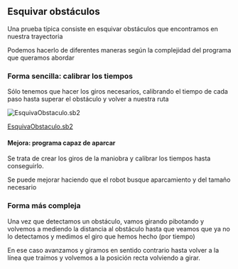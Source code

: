 ## Esquivar obstáculos

Una prueba típica consiste en esquivar obstáculos que encontramos en nuestra trayectoria

Podemos hacerlo de diferentes maneras según la complejidad del programa que queramos abordar

### Forma sencilla: calibrar los tiempos

Sólo tenemos que hacer los giros necesarios, calibrando el tiempo de cada paso hasta superar el obstáculo y volver a nuestra ruta

![EsquivaObstaculo.sb2](../images/EsquivaObstaculo.sb2) 

[EsquivaObstaculo.sb2](../Ejemplos/EsquivaObstaculo.sb2)

#### Mejora: programa capaz de aparcar
Se trata de crear los giros de la maniobra y calibrar los tiempos hasta conseguirlo.

Se puede mejorar haciendo que el robot busque aparcamiento y del tamaño necesario


### Forma más compleja

Una vez que detectamos un obstáculo, vamos girando pibotando y volvemos a mediendo la distancia al obstáculo hasta que veamos que ya no lo detectamos y medimos el giro que hemos hecho (por tiempo)

En ese caso avanzamos y giramos en sentido contrario hasta volver a la línea que traímos y volvemos a la posición recta volviendo a girar.


